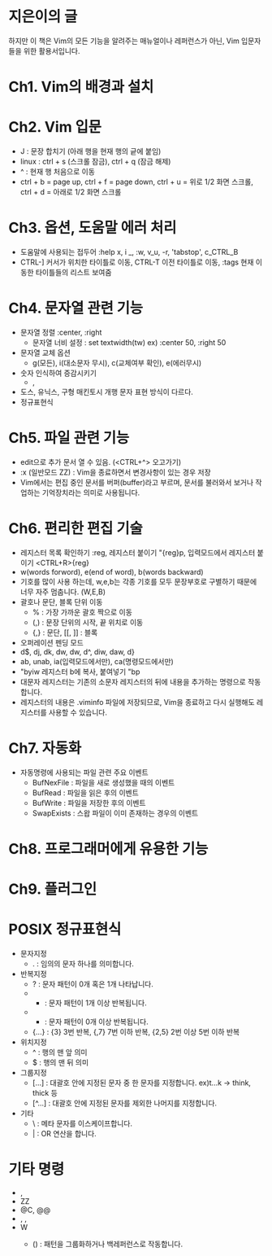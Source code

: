 # 지은이의 글
하지만 이 책은 Vim의 모든 기능을 알려주는 매뉴얼이나 레퍼런스가 아닌, Vim 입문자들을 위한 활용서입니다.

# Ch1. Vim의 배경과 설치

# Ch2. Vim 입문
- J : 문장 합치기 (아래 행을 현재 행의 긑에 붙임)
- linux : ctrl + s (스크롤 잠금), ctrl + q (잠금 해제)
- ^ : 현재 행 처음으로 이동
- ctrl + b = page up, ctrl + f = page down, ctrl + u = 위로 1/2 화면 스크롤, ctrl + d = 아래로 1/2 화면 스크롤

# Ch3. 옵션, 도움말 에러 처리
- 도움말에 사용되는 접두어
:help x, i _, :w, v_u, -r, 'tabstop', c_CTRL_B
- CTRL-] 커서가 위치한 타이틀로 이동, CTRL-T 이전 타이틀로 이동, :tags 현재 이동한 타이틀들의 리스트 보여줌
# Ch4. 문자열 관련 기능
- 문자열 정렬 :center, :right
	- 문자열 너비 설정 : set textwidth(tw) ex) :center 50, :right 50
- 문자열 교체 옵션
	- g(모든), i(대소문자 무시), c(교체여부 확인), e(에러무시)
- 숫자 인식하여 증감시키기
	- <CTRL-a>, <CTRL-b>
- 도스, 유닉스, 구형 매킨토시 개행 문자 표현 방식이 다르다.
- 정규표현식

# Ch5. 파일 관련 기능
- edit으로 추가 문서 열 수 있음. (<CTRL+^> 오고가기)
- :x (일반모드 ZZ) : Vim을 종료하면서 변경사항이 있는 경우 저장
- Vim에서는 편집 중인 문서를 버퍼(buffer)라고 부르며, 문서를 불러와서 보거나 작업하는 기억장치라는 의미로 사용됩니다.

# Ch6. 편리한 편집 기술
- 레지스터 목록 확인하기 :reg, 레지스터 붙이기 "{reg}p, 입력모드에서 레지스터 붙이기 <CTRL+R>{reg}
- w(words forword), e(end of word), b(words backward)
- 기호를 많이 사용 하는데, w,e,b는 각종 기호를 모두 문장부호로 구별하기 때문에 너무 자주 멈춥니다. (W,E,B)
- 괄호나 문단, 블록 단위 이동
	- % : 가장 가까운 괄호 짝으로 이동
	- (,) : 문장 단위의 시작, 끝 위치로 이동  
	- {,} : 문단, [[, ]] : 블록
- 오퍼레이션 펜딩 모드
- d$, dj, dk, dw, dw, d^, diw, daw, d}
- ab, unab, ia(입력모드에서만), ca(명령모드에서만)
- "byiw 레지스터 b에 복사, 붙여넣기 "bp
- 대문자 레지스터는 기존의 소문자 레지스터의 뒤에 내용을 추가하는 명령으로 작동합니다.
- 레지스터의 내용은 .viminfo 파일에 저장되므로, Vim을 종료하고 다시 실행해도 레지스터를 사용할 수 있습니다.

# Ch7. 자동화
- 자동명령에 사용되는 파일 관련 주요 이벤트
	- BufNexFile : 파일을 새로 생성했을 때의 이벤트
	- BufRead : 파일을 읽은 후의 이벤트
	- BufWrite : 파일을 저장한 후의 이벤트
	- SwapExists : 스왑 파일이 이미 존재하는 경우의 이벤트

# Ch8. 프로그래머에게 유용한 기능

# Ch9. 플러그인

# POSIX 정규표현식
- 문자지정 
	- . : 임의의 문자 하나를 의미합니다.
- 반복지정
	- ? : 문자 패턴이 0개 혹은 1개 나타납니다. 
	- + : 문자 패턴이 1개 이상 반복됩니다.
	- * : 문자 패턴이 0개 이상 반복됩니다.
	- {...} : {3} 3번 반복, {,7} 7번 이하 반복, {2,5} 2번 이상 5번 이하 반복
- 위치지정
	- ^ : 행의 맨 앞 의미
	- $ : 행의 맨 뒤 의미
- 그룹지정
	- [...] : 대괄호 안에 지정된 문자 중 한 문자를 지정합니다. ex)t...k -> think, thick 등
	- [^...] : 대괄호 안에 지정된 문자를 제외한 나머지를 지정합니다.
- 기타
	- \ : 메타 문자를 이스케이프합니다.
	- | : OR 연산을 합니다.
# 기타 명령
- <CTRL-F>, <CTRL-B>
- ZZ
- @C, @@
- <CTRL-N>, <CTRL-P>, <CTRL-X><CTRL-N>
- <CTRL-W> W 
	- () : 패턴을 그룹화하거나 백레퍼런스로 작동합니다.
